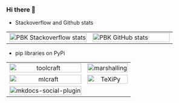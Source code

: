### Hi there 👋

<!-- 
https://github.com/anuraghazra/github-readme-stats

- 🔭 I’m currently working on ...
- 🌱 I’m currently learning ...
- 👯 I’m looking to collaborate on ...
- 🤔 I’m looking for help with ...
- 💬 Ask me about ...
- 📫 How to reach me: ...
- 😄 Pronouns: ...
- ⚡ Fun fact: ...
 -->

*   Stackoverflow and Github stats

<table border="0" width="100%">
<tr>
<td width="50%">
<a href="https://stackoverflow.com/users/5681083/praveen-kulkarni?tab=topactivity" target="_blank" rel="noopener noreferrer">
<img src="https://stackoverflow-card.vercel.app/?userID=5681083&theme=stackoverflowdark" alt="PBK Stackoverflow stats" style="width: 100%; height: 50%;"/>
</a>
</td>
<td width="50%">
<a href="https://github.com/pbk0" target="_blank" rel="noopener noreferrer">
<img src="https://github-readme-stats.vercel.app/api?username=pbk0&show_icons=true&theme=one_dark_pro&rank_icon=percentile&show=prs_merged&custom_title=Github%20stats%20for%20Praveen%20Kulkarni" alt="PBK GitHub stats" style="width: 100%; height: 50%;"/>
</a>
</td>
</tr>
</table>

 
*   pip libraries on PyPi

<table border="0" width="100%">
<tr>
<td align="center">
<a href="https://github.com/SpikingNeurons/toolcraft" target="_blank" rel="noopener noreferrer">
<img src="https://github-readme-stats.vercel.app/api/pin/?username=SpikingNeurons&repo=toolcraft&theme=one_dark_pro" alt="toolcraft" style="width:100%;"/>
</a>
</td>
<td align="center">
<a href="https://github.com/SpikingNeurons/marshalling" target="_blank" rel="noopener noreferrer">
<img src="https://github-readme-stats.vercel.app/api/pin/?username=SpikingNeurons&repo=marshalling&theme=aura" alt="marshalling" style="width:100%;"/>
</a>
</td>
</tr>
<tr>
<td align="center">
<a href="https://github.com/SpikingNeurons/mlcraft" target="_blank" rel="noopener noreferrer">
<img src="https://github-readme-stats.vercel.app/api/pin/?username=SpikingNeurons&repo=mlcraft&theme=aura" alt="mlcraft" style="width:100%;"/>
</a>
</td>
<td align="center">
<a href="https://github.com/SpikingNeurons/texipy" target="_blank" rel="noopener noreferrer">
<img src="https://github-readme-stats.vercel.app/api/pin/?username=SpikingNeurons&repo=texipy&theme=aura" alt="TeXiPy" style="width:100%;"/>
</a>
</td>
</tr>
<tr>
<td align="center">
<a href="https://github.com/SpikingNeurons/mkdocs-social-plugin" target="_blank" rel="noopener noreferrer">
<img src="https://github-readme-stats.vercel.app/api/pin/?username=SpikingNeurons&repo=mkdocs-social-plugin&theme=aura" alt="mkdocs-social-plugin" style="width:100%;"/>
</a>
</td>
<td align="center">
</td>
</tr>
</table>

  
